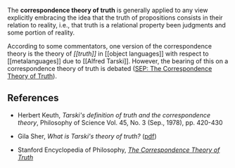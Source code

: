 The **correspondence theory of truth** is generally applied to any view explicitly embracing the idea that the truth of propositions consists in their relation to reality, i.e., that truth is a relational property been judgments and some portion of reality.

According to some commentators, one version of the correspondence theory is the theory of  _[[truth]]_ in [[object languages]] with respect to [[metalanguages]] due to [[Alfred Tarski]]. However, the bearing of this on a correspondence theory of truth is debated ([SEP: The Correspondence Theory of Truth](https://plato.stanford.edu/entries/truth-correspondence/#7.2)).

## References

* Herbert Keuth, _Tarski's definition of truth and the correspondence theory_, Philosophy of Science Vol. 45, No. 3 (Sep., 1978), pp. 420-430

* Gila Sher, _What is Tarski's theory of truth?_ ([pdf](http://philosophyfaculty.ucsd.edu/faculty/gsher/WTTT.pdf))

* Stanford Encyclopedia of Philosophy, _[The Correspondence Theory of Truth](http://plato.stanford.edu/entries/truth-correspondence/)_


